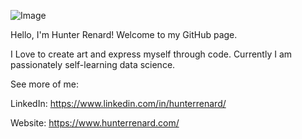 ![Image](https://res.cloudinary.com/dgh7x2bgq/image/upload/v1594750786/0_aaxgdm.jpg)

Hello, I'm Hunter Renard! Welcome to my GitHub page.

I Love to create art and express myself through code. Currently I am passionately self-learning data science.

See more of me:

LinkedIn: https://www.linkedin.com/in/hunterrenard/

Website: https://www.hunterrenard.com/
